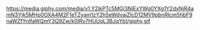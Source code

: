 https://media.giphy.com/media/v1.Y2lkPTc5MGI3NjExYWg0YXg1Y2dxNjR4amN3Yjk5MHp0OXA4M2F1eTZyam1zY2h5eWdyaiZlcD12MV9pbnRlcm5hbF9naWZfYnlfaWQmY3Q9Zw/k0IRv7HUUqL3BJqYbI/giphy.gif
